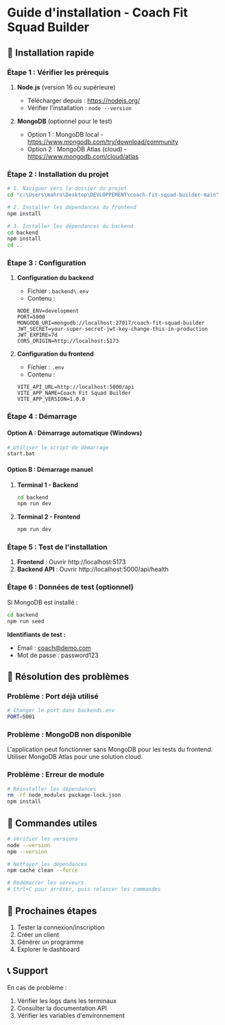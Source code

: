 # Guide d'installation - Coach Fit Squad Builder

## 🚀 Installation rapide

### Étape 1 : Vérifier les prérequis

1. **Node.js** (version 16 ou supérieure)

   - Télécharger depuis : https://nodejs.org/
   - Vérifier l'installation : `node --version`

2. **MongoDB** (optionnel pour le test)
   - Option 1 : MongoDB local - https://www.mongodb.com/try/download/community
   - Option 2 : MongoDB Atlas (cloud) - https://www.mongodb.com/cloud/atlas

### Étape 2 : Installation du projet

```bash
# 1. Naviguer vers le dossier du projet
cd "c:\Users\mahro\Desktop\DEVLOPPEMENT\coach-fit-squad-builder-main"

# 2. Installer les dépendances du frontend
npm install

# 3. Installer les dépendances du backend
cd backend
npm install
cd ..
```

### Étape 3 : Configuration

1. **Configuration du backend**

   - Fichier : `backend\.env`
   - Contenu :

   ```env
   NODE_ENV=development
   PORT=5000
   MONGODB_URI=mongodb://localhost:27017/coach-fit-squad-builder
   JWT_SECRET=your-super-secret-jwt-key-change-this-in-production
   JWT_EXPIRE=7d
   CORS_ORIGIN=http://localhost:5173
   ```

2. **Configuration du frontend**
   - Fichier : `.env`
   - Contenu :
   ```env
   VITE_API_URL=http://localhost:5000/api
   VITE_APP_NAME=Coach Fit Squad Builder
   VITE_APP_VERSION=1.0.0
   ```

### Étape 4 : Démarrage

#### Option A : Démarrage automatique (Windows)

```bash
# Utiliser le script de démarrage
start.bat
```

#### Option B : Démarrage manuel

1. **Terminal 1 - Backend**

   ```bash
   cd backend
   npm run dev
   ```

2. **Terminal 2 - Frontend**
   ```bash
   npm run dev
   ```

### Étape 5 : Test de l'installation

1. **Frontend** : Ouvrir http://localhost:5173
2. **Backend API** : Ouvrir http://localhost:5000/api/health

### Étape 6 : Données de test (optionnel)

Si MongoDB est installé :

```bash
cd backend
npm run seed
```

**Identifiants de test :**

- Email : coach@demo.com
- Mot de passe : password123

## 🔧 Résolution des problèmes

### Problème : Port déjà utilisé

```bash
# Changer le port dans backend\.env
PORT=5001
```

### Problème : MongoDB non disponible

L'application peut fonctionner sans MongoDB pour les tests du frontend.
Utiliser MongoDB Atlas pour une solution cloud.

### Problème : Erreur de module

```bash
# Réinstaller les dépendances
rm -rf node_modules package-lock.json
npm install
```

## 📝 Commandes utiles

```bash
# Vérifier les versions
node --version
npm --version

# Nettoyer les dépendances
npm cache clean --force

# Redémarrer les serveurs
# Ctrl+C pour arrêter, puis relancer les commandes
```

## 🎯 Prochaines étapes

1. Tester la connexion/inscription
2. Créer un client
3. Générer un programme
4. Explorer le dashboard

## 📞 Support

En cas de problème :

1. Vérifier les logs dans les terminaux
2. Consulter la documentation API
3. Vérifier les variables d'environnement
